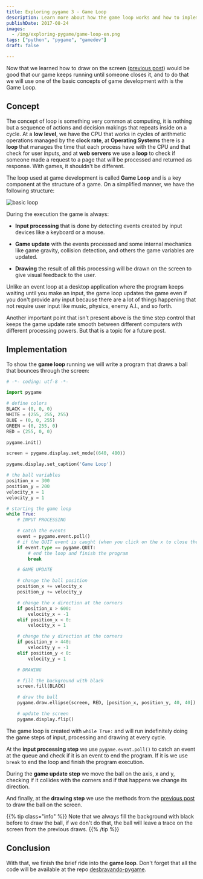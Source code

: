 ```yaml
---
title: Exploring pygame 3 - Game Loop
description: Learn more about how the game loop works and how to implement it at pygame
publishDate: 2017-08-24
images: 
  - /img/exploring-pygame/game-loop-en.png
tags: ["python", "pygame", "gamedev"]
draft: false

---
```


Now that we learned how to draw on the screen ([previous post](/en/blog/exploring-pygame-2-drawing-on-screen/)) would be good that our game keeps running until someone closes it, and to do that we will use one of the basic concepts of game development with is the Game Loop.

## Concept

The concept of loop is something very common at computing, it is nothing but a sequence of actions and decision makings that repeats inside on a cycle. At a **low level**, we have the CPU that works in cycles of arithmetic operations managed by the **clock rate**, at **Operating Systems** there is a **loop** that manages the time that each process have with the CPU and that check for user inputs, and at **web servers** we use a **loop** to check if someone made a request to a page that will be processed and returned as response. With games, it shouldn't be different.

The loop used at game development is called **Game Loop** and is a key component at the structure of a game. On a simplified manner, we have the following structure:

![basic loop](/img/exploring-pygame/game-loop-en.png)

During the execution the game is always:

- **Input processing** that is done by detecting events created by input devices like a keyboard or a mouse.

- **Game update** with the events processed and some internal mechanics like game gravity, collision detection, and others the game variables are updated.

- **Drawing** the result of all this processing will be drawn on the screen to give visual feedback to the user.

Unlike an event loop at a desktop application where the program keeps waiting until you make an input, the game loop updates the game even if you don't provide any input because there are a lot of things happening that not require user input like music, physics, enemy A.I., and so forth.

Another important point that isn't present above is the time step control that keeps the game update rate smooth between different computers with different processing powers. But that is a topic for a future post.

## Implementation

To show the **game loop** running we will write a program that draws a ball that bounces through the screen:

```python
# -*- coding: utf-8 -*-

import pygame

# define colors
BLACK = (0, 0, 0)
WHITE = (255, 255, 255)
BLUE = (0, 0, 255)
GREEN = (0, 255, 0)
RED = (255, 0, 0)

pygame.init()

screen = pygame.display.set_mode((640, 480))

pygame.display.set_caption('Game Loop')

# the ball variables
position_x = 300
position_y = 200
velocity_x = 1
velocity_y = 1

# starting the game loop
while True:
    # INPUT PROCESSING

    # catch the events
    event = pygame.event.poll()
    # if the QUIT event is caught (when you click on the x to close the window)
    if event.type == pygame.QUIT:
        # end the loop and finish the program
        break

    # GAME UPDATE

    # change the ball position
    position_x += velocity_x
    position_y += velocity_y

    # change the x direction at the corners
    if position_x > 600:
        velocity_x = -1
    elif position_x < 0:
        velocity_x = 1

    # change the y direction at the corners
    if position_y > 440:
        velocity_y = -1
    elif position_y < 0:
        velocity_y = 1

    # DRAWING

    # fill the background with black
    screen.fill(BLACK)

    # draw the ball
    pygame.draw.ellipse(screen, RED, [position_x, position_y, 40, 40])

    # update the screen
    pygame.display.flip()
```

The game loop is created with  `while True:` and will run indefinitely doing the game steps of input, processing and drawing at every cycle.

At the **input processing step** we use `pygame.event.poll()` to catch an event at the queue and check if it is an event to end the program. If it is we use `break` to end the loop and finish the program execution.

During the **game update step** we move the ball on the axis, x and y, checking if it collides with the corners and if that happens we change its direction.

And finally, at the **drawing step** we use the methods from the [previous post](/en/blog/exploring-pygame-2-drawing-on-screen/) to draw the ball on the screen.

{{% tip class="info" %}}
Note that we always fill the background with black before to draw the ball, if we don't do that, the ball will leave a trace on the screen from the previous draws.
{{% /tip %}} 

## Conclusion

With that, we finish the brief ride into the **game loop**. Don't forget that all the code will be available at the repo [desbravando-pygame](https://github.com/humrochagf/desbravando-pygame).
